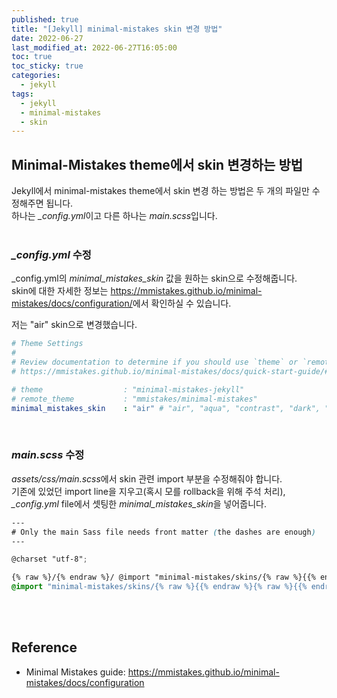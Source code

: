 ```yaml
---
published: true
title: "[Jekyll] minimal-mistakes skin 변경 방법"
date: 2022-06-27
last_modified_at: 2022-06-27T16:05:00
toc: true
toc_sticky: true
categories:
  - jekyll
tags:
  - jekyll
  - minimal-mistakes
  - skin
---
```


## Minimal-Mistakes theme에서 skin 변경하는 방법
Jekyll에서 minimal-mistakes theme에서 skin 변경 하는 방법은 두 개의 파일만 수정해주면 됩니다. <br>
하나는 <i>_config.yml</i>이고 다른 하나는 <i>main.scss</i>입니다. <br>
<br>

### <i>_config.yml</i> 수정
_config.yml의 <i>minimal_mistakes_skin</i> 값을 원하는 skin으로 수정해줍니다. <br>
skin에 대한 자세한 정보는 <https://mmistakes.github.io/minimal-mistakes/docs/configuration/>에서 확인하실 수 있습니다. <br> 

저는 "air" skin으로 변경했습니다. <br>

```yml
# Theme Settings
#
# Review documentation to determine if you should use `theme` or `remote_theme`
# https://mmistakes.github.io/minimal-mistakes/docs/quick-start-guide/#installing-the-theme

# theme                  : "minimal-mistakes-jekyll"
# remote_theme           : "mmistakes/minimal-mistakes"
minimal_mistakes_skin    : "air" # "air", "aqua", "contrast", "dark", "dirt", "neon", "mint", "plum", "sunrise"
```
<br>

### <i>main.scss</i> 수정
<i>assets/css/main.scss</i>에서 skin 관련 import 부분을 수정해줘야 합니다. <br>
기존에 있었던 import line을 지우고(혹시 모를 rollback을 위해 주석 처리), <i>_config.yml</i> file에서 셋팅한 <i>minimal_mistakes_skin</i>을 넣어줍니다. <br>

```scss
---
# Only the main Sass file needs front matter (the dashes are enough) 
--- 

@charset "utf-8";

{% raw %}/{% endraw %}/ @import "minimal-mistakes/skins/{% raw %}{{% endraw %}{% raw %}{{% endraw %} site.minimal_mistakes_skin | default: 'default' }}"; // skin
@import "minimal-mistakes/skins/{% raw %}{{% endraw %}{% raw %}{{% endraw %} site.minimal_mistakes_skin }}"; // skin
```
<br><br>

## Reference
* Minimal Mistakes guide: <https://mmistakes.github.io/minimal-mistakes/docs/configuration>

